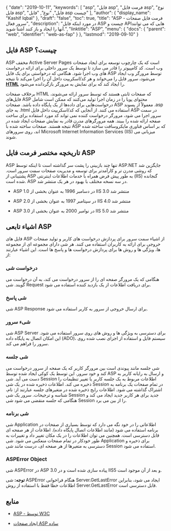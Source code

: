 {
  "date": "2019-10-11",
  "keywords": [
"asp",
"فایل asp",
"فرمت فایل asp",
"نوع فایل asp",
"فایل",
"نوع",
"فایل asp چیست"
],
  "author": {
    "display_name": "Kashif Iqbal"
},
  "draft": "false",
  "toc": true,
  "title": "ASP - فرمت فایل صفحات سرور فعال",
  "description": "در مورد اینکه فایل ASP چیست و APIهایی که می توانند آنها را ایجاد و باز کنند آشنا شوید.",
  "linktitle": "ASP",
  "menu": {
    "docs": {
      "parent": "web",
      "identifier": "web-as-fap"
}
},
  "lastmod": "2019-09-10"
}

## فایل ASP چیست؟

ASP مخفف Active Server Pages است که یک چارچوب توسعه برای ایجاد صفحات وب است. کد کامپیوتر را قادر می سازد تا توسط یک سرور داخلی برای ارائه درخواست های وب اجرا شود. هنگامی که درخواستی برای یک فایل ASP توسط مرورگر وب ایجاد می‌شود، سرور فایل را می‌خواند و هر کد/اسکریپت داخل آن را اجرا می‌کند تا نتیجه **[HTML](/web/html/)** را ایجاد کند که برای نمایش به مرورگر بازگردانده می‌شود.

برخلاف صفحات HTML که صفحات ثابتی هستند که توسط سرور ارائه می‌شوند، فایل‌های ASP محتوای پویا را در زمان اجرا تولید می‌کنند که ممکن است شامل درخواست‌هایی برای داده‌ها از یک پایگاه داده باشد. صفحات ASP معمولاً از پسوند .asp به جای .html استفاده می کنند. از آنجایی که کد/اسکریپت داخل فایل ASP در سمت سرور اجرا می شود، مرورگر درخواست کننده نمی تواند کد مورد استفاده برای ساخت صفحه ارائه شده را ببیند. همه مرورگرهای مدرن قادر به نمایش صفحات ایجاد شده در نتیجه هستند. صفحات ساخته شده با ASP که بر اساس فناوری مایکروسافت ساخته شده اند، روی سرورهای Microsoft Internet Information Services (IIS) میزبانی می شوند.

## تاریخچه مختصر فرمت فایل ASP
ASP تنها چند بازبینی را پشت سر گذاشته است تا اینکه توسط ASP.NET جایگزین شد که روشی مدرن تر و کارآمدتر برای توسعه و مدیریت صفحات سمت سرور است. پشتیبانی از ASP به طور پیش فرض همراه با خدمات اطلاعات اینترنتی (IIS) گنجانده شده است. ASP در سه نسخه مختلف با بهبود در هر یک منتشر شد.

* ASP 1.0 در دسامبر 1996 به عنوان بخشی از IIS 3.0 منتشر شد

* ASP 2.0 در سپتامبر 1997 به عنوان بخشی از IIS 4.0 منتشر شد

* ASP 3.0 در نوامبر 2000 به عنوان بخشی از IIS 5.0 منتشر شد


## اشیاء تابعی ASP

فایل های ASP از اشیاء سمت سرور برای پردازش درخواست های کاربر و تولید صفحات خروجی برای ارائه به کاربران استفاده می کنند. هر شی دارای مجموعه ای از مجموعه ها، ویژگی ها و روش ها برای پردازش درخواست ها و پاسخ ها است. این اشیاء عبارتند از:

### درخواست شی

هنگامی که یک مرورگر صفحه ای را از سرور درخواست می کند، به آن درخواست می گویند. شی Request برای دریافت اطلاعات از یک بازدید کننده استفاده می شود.

### شی پاسخ

شی ASP Response برای ارسال خروجی از سرور به کاربر استفاده می شود.

### شیء سرور

شی ASP Server برای دسترسی به ویژگی ها و روش های روی سرور استفاده می شود. این امکان اتصال به پایگاه داده (ADO)، سیستم فایل و استفاده از اجزای نصب شده روی سرور را فراهم می کند.

### شی جلسه

شی جلسه مانند پیوندی است بین مرورگر کاربر که یک صفحه از سرور درخواست می کند و خود سرور. این توسط یک کوکی ایجاد شده توسط ASP و ارسال به رایانه کاربر به دست می آید. شی Session اطلاعات مربوط به یک جلسه کاربر یا تغییر تنظیمات را ذخیره می کند. اطلاعات ذخیره شده در یک شی Session در تمام صفحات یک برنامه به اشتراک گذاشته می شود. اطلاعات رایج ذخیره شده در متغیرهای جلسه عبارتند از: نام، شناسه و ترجیحات. سرور یک شی Session جدید برای هر کاربر جدید ایجاد می کند و هنگامی که جلسه منقضی می شود شی Session را از بین می برد.

### شی برنامه

شی Application اطلاعاتی را در خود نگه می دارد که توسط بسیاری از صفحات در برنامه استفاده می شود (مانند اطلاعات اتصال پایگاه داده). اطلاعات از هر صفحه ای قابل دسترسی است. همچنین می توان اطلاعات را در یک مکان تغییر داد و تغییرات به طور خودکار در تمام صفحات منعکس می شود. شی Application برای ذخیره و دسترسی به متغیرها از هر صفحه ای، درست مانند شی Session استفاده می شود.

### ASPError Object

شی ASPError در ASP 3.0 پیاده سازی شده است و در IIS5 و بعد از آن موجود است.

**توجه:** شی ASPError هنگام فراخوانی Server.GetLastError ایجاد می شود، بنابراین اطلاعات خطا فقط با استفاده از روش Server.GetLastError قابل دسترسی است.

## منابع

* [ASP - توسط W3C](https://www.w3schools.com/asp/default.asp)

* [ایجاد صفحات ASP ساده](https://learn.microsoft.com/en-us/previous-versions/iis/6.0-sdk/ms524741(v=vs.90))


